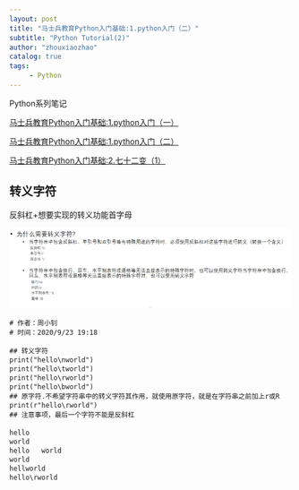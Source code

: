 ```yaml
---
layout: post
title: "马士兵教育Python入门基础:1.python入门（二）"
subtitle: "Python Tutorial(2)"
author: "zhouxiaozhao"
catalog: true
tags:
     - Python
---
```

Python系列笔记

[马士兵教育Python入门基础:1.python入门（一）](https://www.zhouxiaozhao.cn/2020/09/10/python1/)

[马士兵教育Python入门基础:1.python入门（二）](https://www.zhouxiaozhao.cn/2020/09/12/python2/)

[马士兵教育Python入门基础:2.七十二变（1）](https://www.zhouxiaozhao.cn/2020/09/15/python3/)



## 转义字符

反斜杠+想要实现的转义功能首字母

![image-20200923191259677](/img/posts/2020.9.12/image-20200923191259677.png)

```
# 作者：周小钊
# 时间：2020/9/23 19:18

## 转义字符
print("hello\nworld")
print("hello\tworld")
print("hello\rworld")
print("hello\bworld")
## 原字符.不希望字符串中的转义字符其作用，就使用原字符，就是在字符串之前加上r或R
print(r"hello\rworld")
## 注意事项，最后一个字符不能是反斜杠

hello
world
hello	world
world
hellworld
hello\rworld
```
